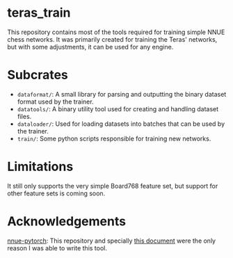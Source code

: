 # teras_train

This repository contains most of the tools required for training simple NNUE chess networks. It was primarily created for training the Teras' networks, but with some adjustments, it can be used for any engine.

# Subcrates

- `dataformat/`: A small library for parsing and outputting the binary dataset format used by the trainer.
- `datatools/`: A binary utility tool used for creating and handling dataset files.
- `dataloader/`: Used for loading datasets into batches that can be used by the trainer.
- `train/`: Some python scripts responsible for training new networks.

# Limitations

It still only supports the very simple Board768 feature set, but support for other feature sets is coming soon.

# Acknowledgements

[nnue-pytorch](https://github.com/official-stockfish/nnue-pytorch): This repository and specially [this document](https://github.com/official-stockfish/nnue-pytorch/blob/master/docs/nnue.md) were the only reason I was able to write this tool.
